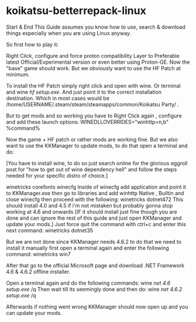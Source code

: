 # koikatsu-betterrepack-linux

 Start & End
This Guide assumes you know how to use, search & download things especially when you are using Linux anyway.

So first how to play it:

Right Click, configure and force proton compatibility Layer to Preferable latest Official/Experimental version or even better using Proton-GE. Now the "base" game should work. But we obviously want to use the HF Patch at minimum.

To install the HF Patch simply right click and open with wine. Or terminal and wine *hf setup.exe*. And just point it to the correct installation destination. Which in most cases would be /home/USERNAME/.steam/steam/steamapps/common/Koikatsu Party/ .

But to get mods and so working you have to Right Click again , configure and add these launch options: WINEDLLOVERRIDES="winhttp=n,b" %command%

Now the game + HF patch or rather mods are working fine. But we also want to use the KKManager to update mods, to do that open a terminal and do:

[You have to install wine, to do so just search online for the glorious eggroll post for "how to get out of wine dependency hell" and follow the steps needed for your specific distro of choice.]

winetricks corefonts
winecfg
Inside of winecfg add application and point it to KKManager.exe then go to libraries and add winhttp Native , Builtin and close winecfg then proceed with the following:
winetricks dotnet472
This should install 4.0 and 4.5 if i'm not mistaken but probably gonna stop working at 4.6 and onwards [IF it should install just fine though you are done and can ignore the rest of this guide and just open KKManager and update your mods.] Just force quit the command with ctrl+c and enter this next command:
winetricks dotnet35

But we are not done since KKManager needs 4.6.2 to do that we need to install it manually first open a terminal again and enter the following command:
winetricks win7

After that go to the official Microsoft page and download .NET Framework 4.6 & 4.6.2 offline installer.

Open a terminal again and do the following commands:
wine *net 4.6 setup.exe* /q
Then wait till its seemingly done and then do:
wine *net 4.6.2 setup.exe* /q

Afterwards if nothing went wrong KKManager should now open up and you can update your mods. 

